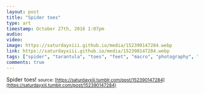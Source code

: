 ```yaml
---
layout: post
title: "Spider toes"
type: art
timestamp: October 27th, 2016 1:07pm
audio: 
video: 
image: https://saturdayxiii.github.io/media/152390147284.webp
link: https://saturdayxiii.github.io/media/152390147284.webp
tags: ["spider", "tarantula", "toes", "feet", "macro", "photography", "showcase"]
comments: true
---
```

Spider toes!
<small>source: [https://saturdayxiii.tumblr.com/post/152390147284](https://saturdayxiii.tumblr.com/post/152390147284)</small>